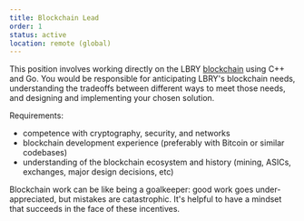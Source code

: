 ```yaml
---
title: Blockchain Lead
order: 1
status: active
location: remote (global)
---
```


This position involves working directly on the LBRY [blockchain](https://github.com/lbryio/lbrycrd) using C++ and Go. You would be
responsible for anticipating LBRY's blockchain needs, understanding the tradeoffs between different ways to meet those needs, and
designing and implementing your chosen solution.

Requirements:

- competence with cryptography, security, and networks
- blockchain development experience (preferably with Bitcoin or similar codebases)
- understanding of the blockchain ecosystem and history (mining, ASICs, exchanges, major design decisions, etc)

Blockchain work can be like being a goalkeeper: good work goes under-appreciated, but mistakes are catastrophic.
It's helpful to have a mindset that succeeds in the face of these incentives.
